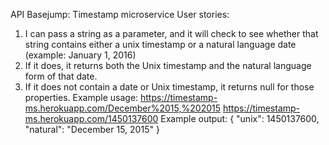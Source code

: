 API Basejump: Timestamp microservice
User stories:

1. I can pass a string as a parameter, and it will check to see whether that string contains either a unix timestamp or a natural language date (example: January 1, 2016)
2. If it does, it returns both the Unix timestamp and the natural language form of that date.
3. If it does not contain a date or Unix timestamp, it returns null for those properties.
   Example usage:
   https://timestamp-ms.herokuapp.com/December%2015,%202015
   https://timestamp-ms.herokuapp.com/1450137600
   Example output:
   { "unix": 1450137600, "natural": "December 15, 2015" }
